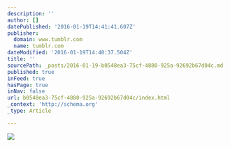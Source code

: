 ```yaml
---
description: ''
author: []
datePublished: '2016-01-19T14:41:41.607Z'
publisher:
  domain: www.tumblr.com
  name: tumblr.com
dateModified: '2016-01-19T14:40:37.504Z'
title: ''
sourcePath: _posts/2016-01-19-b0548ea3-75cf-4880-925a-92692b67d04c.md
published: true
inFeed: true
hasPage: true
inNav: false
url: b0548ea3-75cf-4880-925a-92692b67d04c/index.html
_context: 'http://schema.org'
_type: Article

---
```

![](https://45.media.tumblr.com/2e88c213b28ee288215f895865920f38/tumblr_nvk0cu9x1m1qg39ewo1_500.gif)